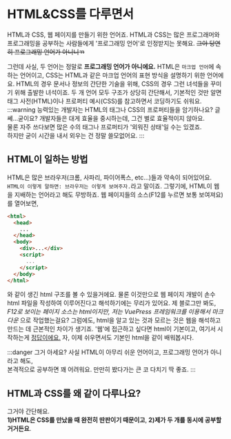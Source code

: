 # HTML&CSS를 다루면서

HTML과 CSS, 웹 페이지를 만들기 위한 언어죠. HTML과 CSS는 많은 프로그래머와 프로그래밍을 공부하는 사람들에게 '프로그래밍 언어'로 인정받지는 못해요. ~~그야 당연히 프로그래밍 언어가 아니니ㄲ~~

그런데 사실, 두 언어는 정말로 **프로그래밍 언어가 아니에요.** HTML은 `마크업 언어`에 속하는 언어이고, CSS는 HTML과 같은 마크업 언어의 표현 방식을 설명하기 위한 언어에요. HTML의 경우 문서나 정보의 간단한 기술을 위해, CSS의 경우 그런 녀석들을 꾸미기 위해 출발한 녀석이죠. 두 개 언어 모두 구조가 상당히 간단해서, 기본적인 것만 알면 태그 사전(HTML)이나 프로퍼티 예시(CSS)를 참고하면서 코딩하기도 쉬워요.
:::warning 능력있는 개발자는 HTML의 태그나 CSS의 프로퍼티들을 암기하나요?
글쎄...굳이요? 개발자들은 대게 효율을 중시하는데, 그건 별로 효율적이지 않아요.  
물론 자주 쓰다보면 많은 수의 태그나 프로퍼티가 '외워진 상태'일 수는 있겠죠.  
하지만 굳이 시간을 내서 외우는 건 정말 쓸모없어요.
:::

## HTML이 일하는 방법

HTML은 많은 브라우저(크롬, 사파리, 파이어폭스, etc...)들과 약속이 되어있어요. `HTML이 이렇게 말하면: 브라우저는 이렇게 보여주자.`라고 말이죠. 그렇기에, HTML이 웹을 지배하는 언어라고 해도 무방하죠. 웹 페이지들의 소스(F12를 누르면 보통 보여져요)를 열어보면,

```html
<html>
  <head>
    ...
  </head>
  <body>
    <div>...</div>
    <script>
      ...
    </script>
  </body>
</html>
```

와 같이 생긴 html 구조를 볼 수 있을거에요. 물론 이것만으로 웹 페이지 개발이 손수 html 파일을 작성하여 이루어진다고 해석하기에는 무리가 있어요. 제 블로그만 봐도, _F12로 보이는 페이지 소스는 html이지만, 저는 VuePress 프레임워크를 이용해서 마크다운_ 으로 작업했는걸요? 그럼에도, html을 알고 있는 것과 모르는 것은 웹을 해석하고 만드는 데 근본적인 차이가 생기죠. '웹'에 접근하고 싶다면 html이 기본이고, 여기서 시작하는게 <u>정답이에요.</u> 자, 이제 쉬우면서도 기본인 html을 같이 배워봅시다.

:::danger 그거 아세요?
사실 HTML이 아무리 쉬운 언어이고, 프로그래밍 언어가 아니라고 해도,  
본격적으로 공부하면 꽤 어려워요. 만만히 봤다가는 큰 코 다치기 딱 좋죠.
:::

## HTML과 CSS를 왜 같이 다루나요?

그거야 간단해요.  
**1)HTML은 CSS를 만났을 때 완전히 딴판이기 때문이고**, **2)제가 두 개를 동시에 공부할거거든요**.
